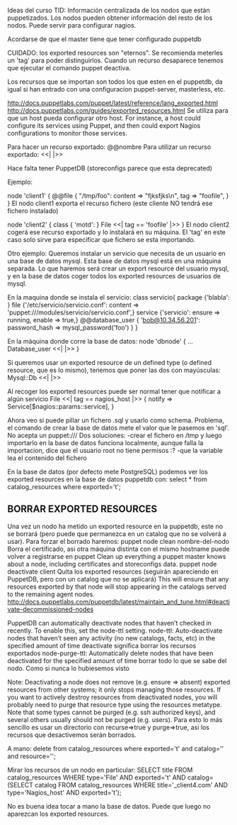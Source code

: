 Ideas del curso TID:
Información centralizada de los nodos que están puppetizados.
Los nodos pueden obtener información del resto de los nodos.
Puede servir para configurar nagios.

Acordarse de que el master tiene que tener configurado puppetdb


CUIDADO: los exported resources son "eternos". Se recomienda meterles un 'tag' para poder distinguirlos.
Cuando un recurso desaparece tenemos que ejecutar el comando puppet deactiva.

Los recursos que se importan son todos los que esten en el puppetdb, da igual si han entrado con una configuracion puppet-server, masterless, etc.


http://docs.puppetlabs.com/puppet/latest/reference/lang_exported.html
http://docs.puppetlabs.com/guides/exported_resources.html
Se utiliza para que un host pueda configurar otro host.
For instance, a host could configure its services using Puppet, and then could export Nagios configurations to monitor those services.

Para hacer un recurso exportado: @@nombre
Para utilizar un recurso exportado: <<| |>>


Hace falta tener PuppetDB (storeconfigs parece que esta deprecated)


Ejemplo:

node 'client1' {
  @@file { "/tmp/foo":
    content     => "fjksfjks\n",
    tag         => "foofile",
  }
}
El nodo client1 exporta el recurso fichero (este cliente NO tendrá ese fichero instalado)

node 'client2' {
  class { 'motd': }
  File <<| tag == 'foofile' |>>
}
El nodo client2 cogerá ese recurso exportado y lo instalará en su máquina.
El 'tag' en este caso solo sirve para especificar que fichero se esta importando.



Otro ejemplo:
Queremos instalar un servicio que necesita de un usuario en una base de datos mysql. Esta base de datos mysql está en una máquina separada.
Lo que haremos será crear un export resource del usuario mysql, y en la base de datos coger todos los exported resources de usuarios de mysql.

En la maquina donde se instala el servicio:
class servicio{
  package {'blabla': }
  file {'/etc/servicio/servicio.conf': content => 'puppet:///modules/servicio/servicio.conf',}
  service {'servicio': ensure => running, enable => true,}
  @@database_user { 'bob@10.34.56.201':
      password_hash => mysql_password('foo')
  }
}

En la máquina donde corre la base de datos:
node 'dbnode' {
  ...
  Database_user <<| |>>
}


Si queremos usar un exported resource de un defined type (o defined resource, que es lo mismo), tenemos que poner las dos con mayúsculas:
Mysql::Db <<| |>>


Al recoger los exported resources puede ser normal tener que notificar a algún servicio
File <<| tag == nagios_host |>> {
  notify => Service[$nagios::params::service],
}


Ahora veo si puede pillar un fichero .sql y usarlo como schema.
Problema, el comando de crear la base de datos mete el valor que le pasemos en 'sql'. No acepta un puppet:///
Dos soluciones:
  -crear el fichero en /tmp y luego importarlo en la base de datos
    funciona localmente, aunque falla la importacion, dice que el usuario root no tiene permisos :?
  -que la variable lea el contenido del fichero


En la base de datos (por defecto mete PostgreSQL) podemos ver los exported resources en la base de datos puppetdb con:
select * from catalog_resources where exported='t';



## BORRAR EXPORTED RESOURCES
Una vez un nodo ha metido un exported resource en la puppetdb, este no se borrará (pero puede que permanezca en un catalog que no se volverá a usar).
Para forzar el borrado haremos: 
  puppet node clean nombre-del-nodo
    Borra el certificado, asi otra máquina distinta con el mismo hostname puede volver a registrarse en puppet
    Clean up everything a puppet master knows about a node, including certificates and storeconfigs data.
  puppet node deactivate client
    Quita los exported resources (seguirán apareciendo en PuppetDB, pero con un catalog que no se aplicará)
    This will ensure that any resources exported by that node will stop appearing in the catalogs served to the remaining agent nodes.
    http://docs.puppetlabs.com/puppetdb/latest/maintain_and_tune.html#deactivate-decommissioned-nodes

PuppetDB can automatically deactivate nodes that haven’t checked in recently. To enable this, set the node-ttl setting.
  node-ttl: Auto-deactivate nodes that haven’t seen any activity (no new catalogs, facts, etc) in the specified amount of time
            deactivate significa borrar los recursos exportados
  node-purge-ttl: Automatically delete nodes that have been deactivated for the specified amount of time
                  borrar todo lo que se sabe del nodo. Como si nunca lo hubiesemos visto

Note: Deactivating a node does not remove (e.g. ensure => absent) exported resources from other systems; it only stops managing those resources. If you want to actively destroy resources from deactivated nodes, you will probably need to purge that resource type using the resources metatype. Note that some types cannot be purged (e.g. ssh authorized keys), and several others usually should not be purged (e.g. users).
Para esto lo más sencillo es usar un directorio con recurse=>true y purge=>true, asi los recursos que desactivemos serán borrados.


A mano:
delete from catalog_resources where exported='t' and catalog='' and resource='';

Mirar los recursos de un nodo en particular:
SELECT title FROM catalog_resources WHERE type='File' AND exported='t' AND catalog=(SELECT catalog FROM catalog_resources WHERE title='_client4.com' AND type='Nagios_host' AND exported='t');

No es buena idea tocar a mano la base de datos. Puede que luego no aparezcan los exported resources.
